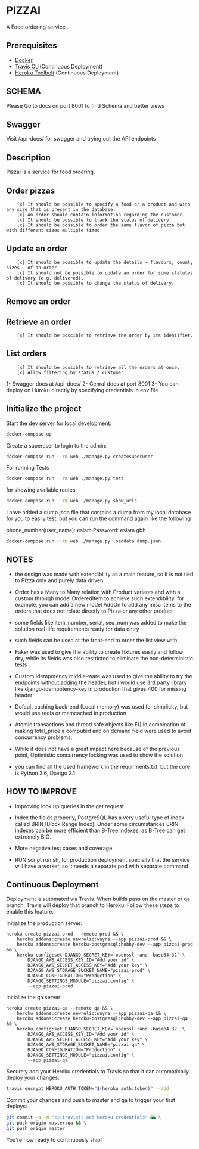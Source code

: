 # PIZZAI

A Food ordering service .

## Prerequisites

- [Docker](https://docs.docker.com/docker-for-mac/install/)
- [Travis CLI](http://blog.travis-ci.com/2013-01-14-new-client/)(Continuous Deployment)
- [Heroku Toolbelt](https://toolbelt.heroku.com/) (Continuous Deployment)

## SCHEMA

Please Go to docs on port 8001 to find Schema and better views

## Swagger

Visit /api-docs/ for swagger and trying out the API endpoints

## Description

Pizzai is a service for food ordering.

## Order pizzas

        [x] It should be possible to specify a food or a product and with any size that is present in the database.
        [x] An order should contain information regarding the customer.
        [x] It should be possible to track the status of delivery.
        [x] It should be possible to order the same flavor of pizza but with different sizes multiple times

## Update an order

        [x] It should be possible to update the details — flavours, count, sizes — of an order
        [x] It should not be possible to update an order for some statutes of delivery (e.g. delivered).
        [x] It should be possible to change the status of delivery.

## Remove an order

## Retrieve an order

        [x] It should be possible to retrieve the order by its identifier.

## List orders

        [x] It should be possible to retrieve all the orders at once.
        [x] Allow filtering by status / customer.

1- Swagger docs at /api-docs/
2- Genral docs at port 8001
3- You can deploy on Huroku directly by specifying credentials in env file

## Initialize the project

Start the dev server for local development:

```bash
docker-compose up
```

Create a superuser to login to the admin:

```bash
docker-compose run --rm web ./manage.py createsuperuser
```

For running Tests

```bash
docker-compose run --rm web ./manage.py test
```

for showing available routes

```bash
docker-compose run --rm web ./manage.py show_urls
```

I have added a dump.json file that contains a dump from my local database for you to easily test, but you can run the command again like the following

phone_number(user_name): eslam
Password: eslam.gbh

```bash
docker-compose run --rm web ./manage.py loaddata dump.json
```

## NOTES

- the design was made with extendibility as a main feature, so it is not tied to Pizza only and purely data driven

- Order has a Many to Many relation with Product variants and with a custom through model OrderedItem to achieve such extendibility, for example, you can add a new model AddOn to add any misc items to the orders that does not relate directly to Pizza or any other product

- some fields like item_number, serial, seq_num was added to make the solution real-life requirements ready for data entry

- such fields can be used at the front-end to order the list view with

- Faker was used to give the ability to create fixtures easily and follow dry, while its fields was also restricted to eliminate the non-deterministic tests

- Custom Idempotency middle-ware was used to give the ability to try the endpoints without adding the header, but i would use 3rd party library like django-idempotency-key in production that gives 400 for missing header

- Default caching back-end (Local memory) was used for simplicity, but would use redis or memcached in production

- Atomic transactions and thread safe objects like F() in combination of making total_price a computed and on demand field were used to avoid concurrency problems.

- While it does not have a great impact here because of the previous point, Optimistic concurrency locking was used to show the solution

- you can find all the used framework in the requirments.txt, but the core is Python 3.6, Django 2.1

## HOW TO IMPROVE

- Improving look up queries in the get request

- Index the fields properly, PostgreSQL has a very useful type of index called BRIN (Block Range Index). Under some circumstances BRIN indexes can be more efficient than B-Tree indexes, as B-Tree can get extremely BIG.

- More negative test cases and coverage

- RUN script run.sh, for production deployment specially that the service will have a worker, so it needs a separate pod with separate command

## Continuous Deployment

Deployment is automated via Travis. When builds pass on the master or qa branch, Travis will deploy that branch to Heroku. Follow these steps to enable this feature.

Initialize the production server:

```
heroku create pizzai-prod --remote prod && \
    heroku addons:create newrelic:wayne --app pizzai-prod && \
    heroku addons:create heroku-postgresql:hobby-dev --app pizzai-prod && \
    heroku config:set DJANGO_SECRET_KEY=`openssl rand -base64 32` \
        DJANGO_AWS_ACCESS_KEY_ID="Add your id" \
        DJANGO_AWS_SECRET_ACCESS_KEY="Add your key" \
        DJANGO_AWS_STORAGE_BUCKET_NAME="pizzai-prod" \
        DJANGO_CONFIGURATION="Production" \
        DJANGO_SETTINGS_MODULE="pizzai.config" \
        --app pizzai-prod
```

Initialize the qa server:

```
heroku create pizzai-qa --remote qa && \
    heroku addons:create newrelic:wayne --app pizzai-qa && \
    heroku addons:create heroku-postgresql:hobby-dev --app pizzai-qa && \
    heroku config:set DJANGO_SECRET_KEY=`openssl rand -base64 32` \
        DJANGO_AWS_ACCESS_KEY_ID="Add your id" \
        DJANGO_AWS_SECRET_ACCESS_KEY="Add your key" \
        DJANGO_AWS_STORAGE_BUCKET_NAME="pizzai-qa" \
        DJANGO_CONFIGURATION="Production" \
        DJANGO_SETTINGS_MODULE="pizzai.config" \
        --app pizzai-qa
```

Securely add your Heroku credentials to Travis so that it can automatically deploy your changes:

```bash
travis encrypt HEROKU_AUTH_TOKEN="$(heroku auth:token)" --add
```

Commit your changes and push to master and qa to trigger your first deploys:

```bash
git commit -a -m "ci(travis): add Heroku credentials" && \
git push origin master:qa && \
git push origin master
```

You're now ready to continuously ship!
